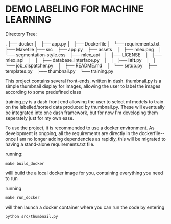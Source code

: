 # DEMO LABELING FOR MACHINE LEARNING


Directory Tree:

.
├── docker
│   ├── app.py
│   ├── Dockerfile
│   └── requirements.txt
├── Makefile
├── src
   ├── app.py
   ├── assets
   │   ├── mlex.png
   │   └── segmentation-style.css
   ├── mlex_api
   │   ├── LICENSE
   │   ├── mlex_api
   │   │   ├── database_interface.py
   │   │   ├── __init__.py
   │   │   └── job_dispatcher.py
   │   ├── README.md
   │   └── setup.py
   ├── templates.py
   ├── thumbnail.py
   └── training.py

This project contains several front-ends, written in dash.
thumbnail.py is a simple thumbnail display for images, allowing the user to label
the images according to some predefined class

training.py is a dash front end allowing the user to select ml models to train
on the labelled/sorted data produced by thumbnail.py. These will eventually
be integrated into one dash framework, but for now I'm developing them seperately
just for my own ease.

To use the project, it is recommended to use a docker environment. As development is
ongoing, all the requirements are directly in the dockerfile-- once I am no longer adding
dependencies as rapidly, this will be migrated to having a stand-alone requirements.txt
file.

running:
```
make build_docker
```
willl build the a local docker image for you, containing everything you need to run

running
```
make run_docker
```

will then launch a docker container where you can run the code by entering
```
python src/thumbnail.py
```
